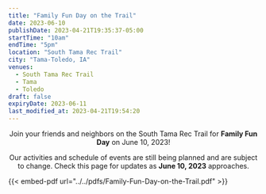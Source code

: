```yaml
---
title: "Family Fun Day on the Trail"
date: 2023-06-10
publishDate: 2023-04-21T19:35:37-05:00
startTime: "10am"
endTime: "5pm"
location: "South Tama Rec Trail"
city: "Tama-Toledo, IA"
venues:
  - South Tama Rec Trail
  - Tama
  - Toledo
draft: false
expiryDate: 2023-06-11
last_modified_at: 2023-04-21T19:54:20
--- 
```


<center>
Join your friends and neighbors on the South Tama Rec Trail for <b>Family Fun Day</b> on June 10, 2023!<br/>

Our activities and schedule of events are still being planned and are subject to change.  Check this page for updates as <b>June 10, 2023</b> approaches.
</center>

{{< embed-pdf url="../../pdfs/Family-Fun-Day-on-the-Trail.pdf" >}}
